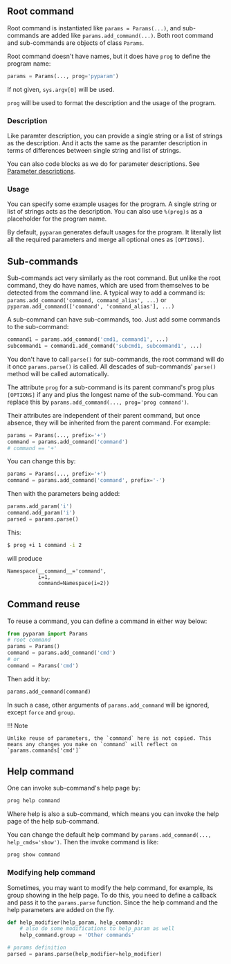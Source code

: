 
## Root command

Root command is instantiated like `params = Params(...)`, and sub-commands are added like `params.add_command(...)`. Both root command and sub-commands are objects of class `Params`.

Root command doesn't have names, but it does have `prog` to define the program name:
```python
params = Params(..., prog='pyparam')
```
If not given, `sys.argv[0]` will be used.

`prog` will be used to format the description and the usage of the program.

### Description

Like paramter description, you can provide a single string or a list of strings as the description. And it acts the same as the paramter description in terms of differences between single string and list of strings.

You can also code blocks as we do for parameter descriptions. See [Parameter descriptions](../TypesOfParams/#parameter-descriptions).

### Usage

You can specify some example usages for the program. A single string or list of strings acts as the description. You can also use `%(prog)s` as a placeholder for the program name.

By default, `pyparam` generates default usages for the program. It literally list all the required parameters and merge all optional ones as `[OPTIONS]`.

## Sub-commands

Sub-commands act very similarly as the root command. But unlike the root command, they do have names, which are used from themselves to be detected from the command line. A typical way to add a command is: `params.add_command('command, command_alias', ...)` or `pyparam.add_command(['command', 'command_alias'], ...)`

A sub-command can have sub-commands, too. Just add some commands to the sub-command:
```python
command1 = params.add_command('cmd1, command1', ...)
subcommand1 = command1.add_command('subcmd1, subcommand1', ...)
```

You don't have to call `parse()` for sub-commands, the root command will do it once `params.parse()` is called. All descades of sub-commands' `parse()` method will be called automatically.

The attribute `prog` for a sub-command is its parent command's prog plus `[OPTIONS]` if any and plus the longest name of the sub-command. You can replace this by `params.add_command(..., prog='prog command')`.

Their attributes are independent of their parent command, but once absence, they will be inherited from the parent command. For example:
```python
params = Params(..., prefix='+')
command = params.add_command('command')
# command == '+'
```
You can change this by:
```python
params = Params(..., prefix='+')
command = params.add_command('command', prefix='-')
```
Then with the parameters being added:
```python
params.add_param('i')
command.add_param('i')
parsed = params.parse()
```
This:
```sh
$ prog +i 1 command -i 2
```
will produce
```
Namespace(__command__='command',
		  i=1,
		  command=Namespace(i=2))
```

## Command reuse

To reuse a command, you can define a command in either way below:
```python
from pyparam import Params
# root command
params = Params()
command = params.add_command('cmd')
# or
command = Params('cmd')
```
Then add it by:
```python
params.add_command(command)
```
In such a case, other arguments of `params.add_command` will be ignored, except `force` and `group`.

!!! Note

	Unlike reuse of parameters, the `command` here is not copied. This means any changes you make on `command` will reflect on `params.commands['cmd']`

## Help command

One can invoke sub-command's help page by:
```sh
prog help command
```
Where help is also a sub-command, which means you can invoke the help page of the help sub-command.

You can change the default help command by `params.add_command(..., help_cmds='show')`. Then the invoke command is like:
```sh
prog show command
```

### Modifying help command

Sometimes, you may want to modify the help command, for example, its group showing in the help page.
To do this, you need to define a callback and pass it to the `params.parse` function. Since the help command and the help parameters are added on the fly.

```python
def help_modifier(help_param, help_command):
	# also do some modifications to help_param as well
	help_command.group = 'Other commands'

# params definition
parsed = params.parse(help_modifier=help_modifier)
```
